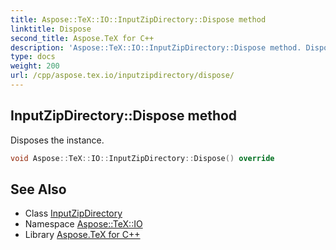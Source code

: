 ```yaml
---
title: Aspose::TeX::IO::InputZipDirectory::Dispose method
linktitle: Dispose
second_title: Aspose.TeX for C++
description: 'Aspose::TeX::IO::InputZipDirectory::Dispose method. Disposes the instance in C++.'
type: docs
weight: 200
url: /cpp/aspose.tex.io/inputzipdirectory/dispose/
---
```

## InputZipDirectory::Dispose method


Disposes the instance.

```cpp
void Aspose::TeX::IO::InputZipDirectory::Dispose() override
```

## See Also

* Class [InputZipDirectory](../)
* Namespace [Aspose::TeX::IO](../../)
* Library [Aspose.TeX for C++](../../../)
